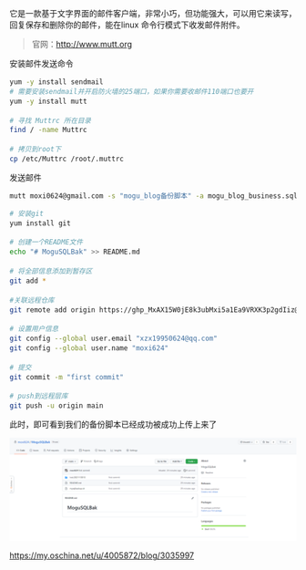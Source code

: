 

它是一款基于文字界面的邮件客户端，非常小巧，但功能强大，可以用它来读写，回复保存和删除你的邮件，能在linux 命令行模式下收发邮件附件。

> 官网：http://www.mutt.org

安装邮件发送命令

```bash
yum -y install sendmail
# 需要安装sendmail并开启防火墙的25端口，如果你需要收邮件110端口也要开
yum -y install mutt

# 寻找 Muttrc 所在目录
find / -name Muttrc 

# 拷贝到root下
cp /etc/Muttrc /root/.muttrc
```



发送邮件

```bash
mutt moxi0624@gmail.com -s "mogu_blog备份脚本" -a mogu_blog_business.sql 
```





```bash
# 安装git
yum install git

# 创建一个README文件
echo "# MoguSQLBak" >> README.md

# 将全部信息添加到暂存区
git add *

#关联远程仓库
git remote add origin https://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@github.com/moxi624/MoguSQLBak.git

# 设置用户信息
git config --global user.email "xzx19950624@qq.com"
git config --global user.name "moxi624"

# 提交
git commit -m "first commit"

# push到远程层库
git push -u origin main
```

此时，即可看到我们的备份脚本已经成功被成功上传上来了


![image-20211201092929686](images/image-20211201092929686.png)





https://my.oschina.net/u/4005872/blog/3035997